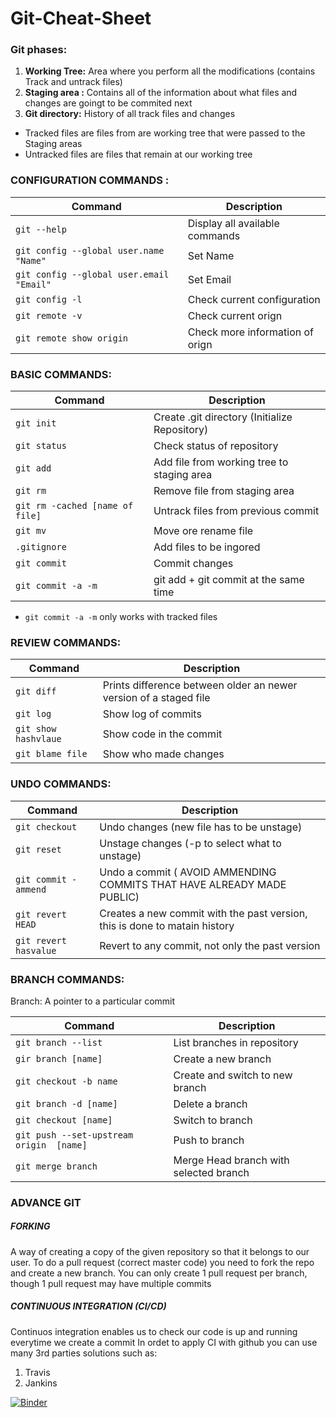 # Git-Cheat-Sheet
### Git phases:
<ol>
  <li> <b>Working Tree:</b> Area where you perform all the modifications (contains Track and untrack files)</li>
  <li> <b>Staging area :</b> Contains all of the information about what files and changes are goingt to be commited next </li>
  <li> <b>Git directory:</b> History of all track files and changes </li>
</ol>
<ul>
  <li>Tracked files are files from are working tree that were passed to the Staging areas</li>
  <li>Untracked files are files that remain at our working tree</li>
</ul>

### CONFIGURATION COMMANDS : 

| Command | Description |
| --- | --- |
| `git --help` | Display all available commands|
| `git config --global user.name "Name"`   | Set Name|
| `git config --global user.email "Email"`   |Set Email|
| `git config -l   ` | Check current configuration|
| `git remote -v `   | Check  current orign|
| `git remote show origin`   | Check more information of orign|

### BASIC COMMANDS:
| Command | Description |
| --- | --- |
| `git init ` | Create .git directory (Initialize Repository)|
| `git status `   |  Check status of repository|
| `git add`   |Add file from working tree to staging area|
| `git rm ` | Remove file from staging area |
|`git rm -cached [name of file]`| Untrack files from previous commit |
| `git mv `   | Move ore rename file|
| `.gitignore `   | Add files to be ingored|
| `git commit `   | Commit changes|
| `git commit -a -m`   | git add + git commit at the same time|
 * `git commit -a -m`  only works with tracked files
 
 ### REVIEW COMMANDS: 
 | Command | Description |
| --- | --- |
| `git diff` |Prints difference between older an newer version of a staged file|
| `git log `   |Show log of commits|
| `git show hashvlaue`   |Show code in the commit|
| `git blame file   ` | Show who made changes |

### UNDO COMMANDS: 

 | Command | Description |
| --- | --- |
| `git checkout ` |Undo changes (new file has to be unstage)|
| `git reset`   |Unstage changes (-p to select what to unstage)|
| `git commit -ammend`   |Undo a commit ( AVOID AMMENDING COMMITS THAT HAVE ALREADY MADE PUBLIC)|
| `git revert HEAD ` | Creates a new commit with the past version, this is done to matain history|
| `git revert hasvalue ` | Revert to any commit, not only the past version|
 
 ### BRANCH COMMANDS:
 
Branch: A pointer to a particular commit


 | Command | Description |
| --- | --- |
| `git branch --list  ` |List branches in repository|
| `gir branch [name]    `   |Create a new branch|
| `git checkout -b name ` | Create and switch to new branch|
| `git branch -d [name] `   |Delete a branch|
| `git checkout [name]` | Switch to branch|
| `git push --set-upstream origin  [name] ` |  Push to branch|
|`git merge branch `|Merge Head branch with selected branch|

### ADVANCE GIT
##### FORKING
A way of creating a copy of the given repository so that it belongs to our user.
To do a pull request (correct master code) you need to fork the repo and create a new branch.
You can only create 1 pull request per branch, though 1 pull request may have multiple commits 
##### CONTINUOUS INTEGRATION (CI/CD)
Continuos integration enables us to check our code is up and running everytime we create a commit
In ordet to apply CI with github you can use many 3rd parties solutions such as:
<ol>
  <li>Travis</li>
  <li>Jankins </li>
</ol>

[![Binder](https://mybinder.org/badge_logo.svg)](https://mybinder.org/v2/gh/jen-reeve/Mineral-Stability/master?urlpath=rstudio)
